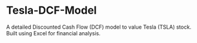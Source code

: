 # Tesla-DCF-Model
A detailed Discounted Cash Flow (DCF) model to value Tesla (TSLA) stock. Built using Excel for financial analysis.
